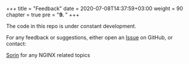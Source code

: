 +++
title = "Feedback"
date = 2020-07-08T14:37:59+03:00
weight = 90
chapter = true
pre = "<b>9. </b>"
+++

The code in this repo is under constant development.  

For any feedback or suggestions, either open an [Issue](https://github.com/sorinboia/nginx-experience-azure-ac2.0/issues) on GitHub, or contact:  

[Sorin](https://il.linkedin.com/in/sorin-boiangiu-38196938) for any NGINX related topics  

